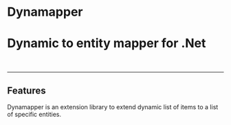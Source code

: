 # Dynamapper
<h1>Dynamic to entity mapper for .Net</h1>
<br />

<hr />
<h2>Features</h2>
Dynamapper is an extension library to extend dynamic list of items to a list of specific entities.
